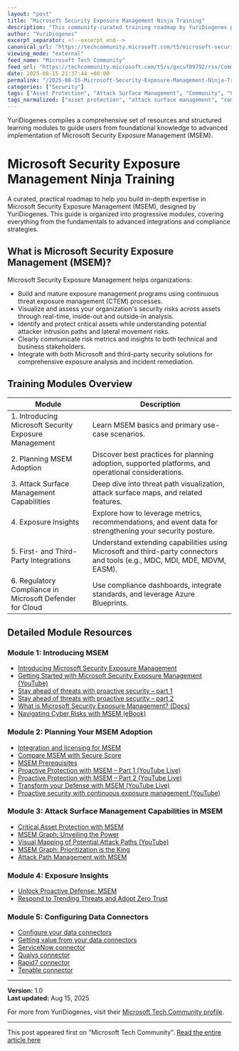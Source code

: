 ```yaml
---
layout: "post"
title: "Microsoft Security Exposure Management Ninja Training"
description: "This community-curated training roadmap by YuriDiogenes presents a structured path to mastering Microsoft Security Exposure Management (MSEM). Organized into learning modules, it brings together best practices, technical documentation, integrations, compliance insights, and real-world resources to help practitioners understand, design, and implement effective security exposure management using Microsoft technologies."
author: "YuriDiogenes"
excerpt_separator: <!--excerpt_end-->
canonical_url: "https://techcommunity.microsoft.com/t5/microsoft-security-exposure/microsoft-security-exposure-management-ninja-training/ba-p/4444285"
viewing_mode: "external"
feed_name: "Microsoft Tech Community"
feed_url: "https://techcommunity.microsoft.com/t5/s/gxcuf89792/rss/Community"
date: 2025-08-15 21:37:44 +00:00
permalink: "/2025-08-15-Microsoft-Security-Exposure-Management-Ninja-Training.html"
categories: ["Security"]
tags: ["Asset Protection", "Attack Surface Management", "Community", "Continuous Threat Exposure Management", "CTEM", "Exposure Management", "Intrusion Path Analysis", "Microsoft Defender For Cloud", "Microsoft Security Exposure Management", "MSEM", "Regulatory Compliance", "Risk Assessment", "Security", "Security Architecture", "Security Integrations", "Security Posture", "Zero Trust"]
tags_normalized: ["asset protection", "attack surface management", "community", "continuous threat exposure management", "ctem", "exposure management", "intrusion path analysis", "microsoft defender for cloud", "microsoft security exposure management", "msem", "regulatory compliance", "risk assessment", "security", "security architecture", "security integrations", "security posture", "zero trust"]
---
```


YuriDiogenes compiles a comprehensive set of resources and structured learning modules to guide users from foundational knowledge to advanced implementation of Microsoft Security Exposure Management (MSEM).<!--excerpt_end-->

# Microsoft Security Exposure Management Ninja Training

A curated, practical roadmap to help you build in-depth expertise in Microsoft Security Exposure Management (MSEM), designed by YuriDiogenes. This guide is organized into progressive modules, covering everything from the fundamentals to advanced integrations and compliance strategies.

## What is Microsoft Security Exposure Management (MSEM)?

Microsoft Security Exposure Management helps organizations:

- Build and mature exposure management programs using continuous threat exposure management (CTEM) processes.
- Visualize and assess your organization's security risks across assets through real-time, inside-out and outside-in analysis.
- Identify and protect critical assets while understanding potential attacker intrusion paths and lateral movement risks.
- Clearly communicate risk metrics and insights to both technical and business stakeholders.
- Integrate with both Microsoft and third-party security solutions for comprehensive exposure analysis and incident remediation.

## Training Modules Overview

| Module | Description |
| --- | --- |
| 1. Introducing Microsoft Security Exposure Management | Learn MSEM basics and primary use-case scenarios. |
| 2. Planning MSEM Adoption | Discover best practices for planning adoption, supported platforms, and operational considerations. |
| 3. Attack Surface Management Capabilities | Deep dive into threat path visualization, attack surface maps, and related features. |
| 4. Exposure Insights | Explore how to leverage metrics, recommendations, and event data for strengthening your security posture. |
| 5. First- and Third-Party Integrations | Understand extending capabilities using Microsoft and third-party connectors and tools (e.g., MDC, MDI, MDE, MDVM, EASM). |
| 6. Regulatory Compliance in Microsoft Defender for Cloud | Use compliance dashboards, integrate standards, and leverage Azure Blueprints. |

## Detailed Module Resources

### Module 1: Introducing MSEM

- [Introducing Microsoft Security Exposure Management](https://techcommunity.microsoft.com/t5/security-compliance-and-identity/introducing-microsoft-security-exposure-management/ba-p/4080907)
- [Getting Started with Microsoft Security Exposure Management (YouTube)](https://www.youtube.com/watch?v=cK8wSA6apk0&t=136s&pp=ygUnTWljcm9zb2Z0IHNlY3VyaXR5IGV4cG9zdXJlIG1hbmFnZW1lbnQg)
- [Stay ahead of threats with proactive security – part 1](https://youtu.be/RU3V0SZVMhQ)
- [Stay ahead of threats with proactive security – part 2](https://www.youtube.com/watch?v=72dvWC3hGbk)
- [What is Microsoft Security Exposure Management? (Docs)](https://learn.microsoft.com/en-us/security-exposure-management/microsoft-security-exposure-management)
- [Navigating Cyber Risks with MSEM (eBook)](https://cdn-dynmedia-1.microsoft.com/is/content/microsoftcorp/microsoft/bade/documents/products-and-services/en-us/security/MSEM-cyber-risks-ebook-MSEM-eBook-Final.pdf)

### Module 2: Planning Your MSEM Adoption

- [Integration and licensing for MSEM](https://learn.microsoft.com/en-us/security-exposure-management/integration-licensing#whats-integrated-into-security-exposure-management)
- [Compare MSEM with Secure Score](https://learn.microsoft.com/en-us/security-exposure-management/compare-secure-score-security-exposure-management)
- [MSEM Prerequisites](https://learn.microsoft.com/en-us/security-exposure-management/prerequisites)
- [Proactive Protection with MSEM – Part 1 (YouTube Live)](https://www.youtube.com/live/ByjEaiLzw8c?si=StVU8g0kLjkszXax)
- [Proactive Protection with MSEM – Part 2 (YouTube Live)](https://www.youtube.com/live/WEZaFz_e_4s?si=aCPWjwzYz-PdcXbC)
- [Transform your Defense with MSEM (YouTube Live)](https://www.youtube.com/live/vY_VmZ9LLgg?si=iJXGozwT8U8pjpA8)
- [Proactive security with continuous exposure management (YouTube)](https://youtu.be/q0ImL9nw-Jw?si=ZcGQyWkYY9yo7fIY)

### Module 3: Attack Surface Management Capabilities in MSEM

- [Critical Asset Protection with MSEM](https://techcommunity.microsoft.com/blog/microsoft-security-blog/critical-asset-protection-with-microsoft-security-exposure-management/4122645)
- [MSEM Graph: Unveiling the Power](https://techcommunity.microsoft.com/blog/microsoft-security-blog/microsoft-security-exposure-management-graph-unveiling-the-power/4148546)
- [Visual Mapping of Potential Attack Paths (YouTube)](https://www.youtube.com/watch?v=cK8wSA6apk0&t=307s)
- [MSEM Graph: Prioritization is the King](https://techcommunity.microsoft.com/blog/microsoft-security-blog/microsoft-security-exposure-management-graph-prioritization-is-the-king/4160316)
- [Attack Path Management with MSEM](https://techcommunity.microsoft.com/blog/microsoft-security-blog/attack-path-management-with-microsoft-security-exposure-management/4296575)

### Module 4: Exposure Insights

- [Unlock Proactive Defense: MSEM](https://techcommunity.microsoft.com/blog/microsoft-security-blog/unlock-proactive-defense-microsoft-security-exposure-management-now-generally-av/4303219)
- [Respond to Trending Threats and Adopt Zero Trust](https://techcommunity.microsoft.com/blog/microsoft-security-blog/respond-to-trending-threats-and-adopt-zero-trust-with-exposure-management/4130133)

### Module 5: Configuring Data Connectors

- [Configure your data connectors](https://learn.microsoft.com/en-us/security-exposure-management/configure-data-connectors)
- [Getting value from your data connectors](https://learn.microsoft.com/en-us/security-exposure-management/value-data-connectors)
- [ServiceNow connector](https://learn.microsoft.com/en-us/security-exposure-management/servicenow-data-connector)
- [Qualys connector](https://learn.microsoft.com/en-us/security-exposure-management/qualys-data-connector)
- [Rapid7 connector](https://learn.microsoft.com/en-us/security-exposure-management/rapid7-data-connector)
- [Tenable connector](https://learn.microsoft.com/en-us/security-exposure-management/tenable-data-connector)

---

**Version:** 1.0<br>
**Last updated:** Aug 15, 2025

For more from YuriDiogenes, visit their [Microsoft Tech Community profile](/users/yuridiogenes/124214).

---

This post appeared first on "Microsoft Tech Community". [Read the entire article here](https://techcommunity.microsoft.com/t5/microsoft-security-exposure/microsoft-security-exposure-management-ninja-training/ba-p/4444285)
